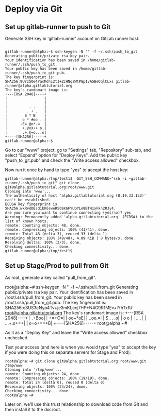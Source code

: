 # Deploy via Git


## Set up gitlab-runner to push to Git

Generate SSH key in 'gitlab-runner' account on GitLab runner host:

```

gitlab-runner@alpha:~$ ssh-keygen -N '' -f ~/.ssh/push_to_git
Generating public/private rsa key pair.
Your identification has been saved in /home/gitlab-runner/.ssh/push_to_git.
Your public key has been saved in /home/gitlab-runner/.ssh/push_to_git.pub.
The key fingerprint is:
SHA256:9UrzSOe4YacMdhL2tI+ZzHNqZWtPGp1vA5BeOqlCLxs gitlab-runner@alpha.gitlabtutorial.org
The key's randomart image is:
+---[RSA 2048]----+
|                 |
|                 |
|          . .    |
|         . + .   |
|        S * B    |
|       o * #oo . |
|      .E= @o*.=  |
|       +.@oX++ o.|
|       .+.@=o...o|
+----[SHA256]-----+
gitlab-runner@alpha:~$
```

Go to our "www" project, go to "Settings" tab, "Repository" sub-tab,
and select "Expand" option for "Deploy Keys". Add the public key
"push_to_git.pub" and check the "Write access allowed" checkbox.


Now run it once by hand to type "yes" to accept the host key:

```
gitlab-runner@alpha:/tmp/test1$  GIT_SSH_COMMAND="ssh -i ~gitlab-runner/.ssh/push_to_git" git clone git@alpha.gitlabtutorial.org:root/www.git
Cloning into 'www'...
The authenticity of host 'alpha.gitlabtutorial.org (8.19.33.153)' can't be established.
ECDSA key fingerprint is SHA256:wkRvdDEsd1bK6sweR5OSK6FYUpYLn8BT41xFkh2RJy4.
Are you sure you want to continue connecting (yes/no)? yes
Warning: Permanently added 'alpha.gitlabtutorial.org' (ECDSA) to the list of known hosts.
remote: Counting objects: 48, done.
remote: Compressing objects: 100% (41/41), done.
remote: Total 48 (delta 3), reused 33 (delta 1)
Receiving objects: 100% (48/48), 4.89 KiB | 0 bytes/s, done.
Resolving deltas: 100% (3/3), done.
Checking connectivity... done.
gitlab-runner@alpha:/tmp/test1$
```

## Set up Stage/Prod to pull from Git

As root, generate a key called "pull_from_git".

root@alpha:~# ssh-keygen -N '' -f ~/.ssh/pull_from_git
Generating public/private rsa key pair.
Your identification has been saved in /root/.ssh/pull_from_git.
Your public key has been saved in /root/.ssh/pull_from_git.pub.
The key fingerprint is:
SHA256:c3US3cNyp4Tv+je3mKLccj7HP+N4G9R1MEv+lYhTxfU root@alpha.gitlabtutorial.org
The key's randomart image is:
+---[RSA 2048]----+
|            .+Boo|
|            +=+O=|
|           oo+*oE|
|           ..oo.=|
|        S .  . .o|
|         o    o  |
|            .. . |
|        ...+.o+=+|
|         o=o+==*B|
+----[SHA256]-----+
root@alpha:~#

As it as a "Deploy Key" and leave the "Write access allowed"
checkbox unchecked.

Test your access (and here is when you would type "yes" to accept
the key if you were doing this on separate servers for Stage and Prod):

```
root@alpha:~# git clone git@alpha.gitlabtutorial.org:root/www.git /tmp/www
Cloning into '/tmp/www'...
remote: Counting objects: 24, done.
remote: Compressing objects: 100% (19/19), done.
remote: Total 24 (delta 0), reused 0 (delta 0)
Receiving objects: 100% (24/24), done.
Checking connectivity... done.
root@alpha:~#
```

Later on, we'll use this trust relationship to download code from Git
and then install it to the docroot.
